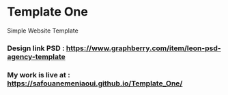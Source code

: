 # Template One
Simple Website Template
### Design link PSD : https://www.graphberry.com/item/leon-psd-agency-template
### My work is live at : https://safouanemeniaoui.github.io/Template_One/
